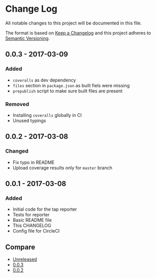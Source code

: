 # Change Log
All notable changes to this project will be documented in this file.

The format is based on [Keep a Changelog](http://keepachangelog.com/)
and this project adheres to [Semantic Versioning](http://semver.org/).

## 0.0.3 - 2017-03-09
### Added
- `coveralls` as dev dependency
- `files` section in `package.json` as built fiels were missing
- `prepublish` script to make sure built files are present

### Removed
- Installing `coveralls` globally in CI
- Unused typings

## 0.0.2 - 2017-03-08
### Changed
- Fix typo in README
- Upload coverage results only for `master` branch

## 0.0.1 - 2017-03-08
### Added
- Initial code for the tap reporter
- Tests for reporter
- Basic README file
- This CHANGELOG
- Config file for CircleCI

## Compare
- [Unreleased](https://github.com/LKay/wdio-tap-reporter/compare/v0.0.3...HEAD)
- [0.0.3](https://github.com/LKay/wdio-tap-reporter/compare/v0.0.2...v0.0.3)
- [0.0.2](https://github.com/LKay/wdio-tap-reporter/compare/v0.0.1...v0.0.2)
